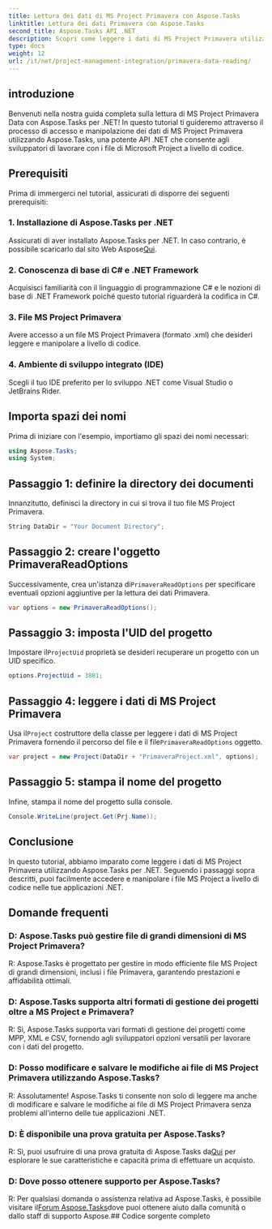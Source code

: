 ```yaml
---
title: Lettura dei dati di MS Project Primavera con Aspose.Tasks
linktitle: Lettura dei dati Primavera con Aspose.Tasks
second_title: Aspose.Tasks API .NET
description: Scopri come leggere i dati di MS Project Primavera utilizzando Aspose.Tasks per .NET. Guida passo passo con esempi di codice.
type: docs
weight: 12
url: /it/net/project-management-integration/primavera-data-reading/
---
```

## introduzione
Benvenuti nella nostra guida completa sulla lettura di MS Project Primavera Data con Aspose.Tasks per .NET! In questo tutorial ti guideremo attraverso il processo di accesso e manipolazione dei dati di MS Project Primavera utilizzando Aspose.Tasks, una potente API .NET che consente agli sviluppatori di lavorare con i file di Microsoft Project a livello di codice.
## Prerequisiti
Prima di immergerci nel tutorial, assicurati di disporre dei seguenti prerequisiti:
### 1. Installazione di Aspose.Tasks per .NET
 Assicurati di aver installato Aspose.Tasks per .NET. In caso contrario, è possibile scaricarlo dal sito Web Aspose[Qui](https://releases.aspose.com/tasks/net/).
### 2. Conoscenza di base di C# e .NET Framework
Acquisisci familiarità con il linguaggio di programmazione C# e le nozioni di base di .NET Framework poiché questo tutorial riguarderà la codifica in C#.
### 3. File MS Project Primavera
Avere accesso a un file MS Project Primavera (formato .xml) che desideri leggere e manipolare a livello di codice.
### 4. Ambiente di sviluppo integrato (IDE)
Scegli il tuo IDE preferito per lo sviluppo .NET come Visual Studio o JetBrains Rider.

## Importa spazi dei nomi
Prima di iniziare con l'esempio, importiamo gli spazi dei nomi necessari:
```csharp
using Aspose.Tasks;
using System;

```

## Passaggio 1: definire la directory dei documenti
Innanzitutto, definisci la directory in cui si trova il tuo file MS Project Primavera.
```csharp
String DataDir = "Your Document Directory";
```
## Passaggio 2: creare l'oggetto PrimaveraReadOptions
 Successivamente, crea un'istanza di`PrimaveraReadOptions` per specificare eventuali opzioni aggiuntive per la lettura dei dati Primavera.
```csharp
var options = new PrimaveraReadOptions();
```
## Passaggio 3: imposta l'UID del progetto
 Impostare il`ProjectUid` proprietà se desideri recuperare un progetto con un UID specifico.
```csharp
options.ProjectUid = 3881;
```
## Passaggio 4: leggere i dati di MS Project Primavera
 Usa il`Project` costruttore della classe per leggere i dati di MS Project Primavera fornendo il percorso del file e il file`PrimaveraReadOptions` oggetto.
```csharp
var project = new Project(DataDir + "PrimaveraProject.xml", options);
```
## Passaggio 5: stampa il nome del progetto
Infine, stampa il nome del progetto sulla console.
```csharp
Console.WriteLine(project.Get(Prj.Name));
```

## Conclusione
In questo tutorial, abbiamo imparato come leggere i dati di MS Project Primavera utilizzando Aspose.Tasks per .NET. Seguendo i passaggi sopra descritti, puoi facilmente accedere e manipolare i file MS Project a livello di codice nelle tue applicazioni .NET.
## Domande frequenti
### D: Aspose.Tasks può gestire file di grandi dimensioni di MS Project Primavera?
R: Aspose.Tasks è progettato per gestire in modo efficiente file MS Project di grandi dimensioni, inclusi i file Primavera, garantendo prestazioni e affidabilità ottimali.
### D: Aspose.Tasks supporta altri formati di gestione dei progetti oltre a MS Project e Primavera?
R: Sì, Aspose.Tasks supporta vari formati di gestione dei progetti come MPP, XML e CSV, fornendo agli sviluppatori opzioni versatili per lavorare con i dati del progetto.
### D: Posso modificare e salvare le modifiche ai file di MS Project Primavera utilizzando Aspose.Tasks?
R: Assolutamente! Aspose.Tasks ti consente non solo di leggere ma anche di modificare e salvare le modifiche ai file di MS Project Primavera senza problemi all'interno delle tue applicazioni .NET.
### D: È disponibile una prova gratuita per Aspose.Tasks?
 R: Sì, puoi usufruire di una prova gratuita di Aspose.Tasks da[Qui](https://releases.aspose.com/) per esplorare le sue caratteristiche e capacità prima di effettuare un acquisto.
### D: Dove posso ottenere supporto per Aspose.Tasks?
 R: Per qualsiasi domanda o assistenza relativa ad Aspose.Tasks, è possibile visitare il[Forum Aspose.Tasks](https://forum.aspose.com/c/tasks/15)dove puoi ottenere aiuto dalla comunità o dallo staff di supporto Aspose.## Codice sorgente completo